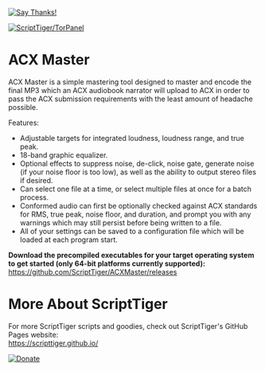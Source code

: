 [![Say Thanks!](https://img.shields.io/badge/Say%20Thanks-!-1EAEDB.svg)](https://docs.google.com/forms/d/e/1FAIpQLSfBEe5B_zo69OBk19l3hzvBmz3cOV6ol1ufjh0ER1q3-xd2Rg/viewform)

[![ScriptTiger/TorPanel](https://scripttiger.github.io/images/ACXMaster-Interface.png)](https://github.com/ScriptTiger/ACXMaster)

# ACX Master
ACX Master is a simple mastering tool designed to master and encode the final MP3 which an ACX audiobook narrator will upload to ACX in order to pass the ACX submission requirements with the least amount of headache possible.

Features:  
- Adjustable targets for integrated loudness, loudness range, and true peak.
- 18-band graphic equalizer.
- Optional effects to suppress noise, de-click, noise gate, generate noise (if your noise floor is too low), as well as the ability to output stereo files if desired.
- Can select one file at a time, or select multiple files at once for a batch process.
- Conformed audio can first be optionally checked against ACX standards for RMS, true peak, noise floor, and duration, and prompt you with any warnings which may still persist before being written to a file.
- All of your settings can be saved to a configuration file which will be loaded at each program start.

**Download the precompiled executables for your target operating system to get started (only 64-bit platforms currently supported):**  
https://github.com/ScriptTiger/ACXMaster/releases

# More About ScriptTiger

For more ScriptTiger scripts and goodies, check out ScriptTiger's GitHub Pages website:  
https://scripttiger.github.io/

[![Donate](https://www.paypalobjects.com/en_US/i/btn/btn_donateCC_LG.gif)](https://www.paypal.com/cgi-bin/webscr?cmd=_s-xclick&hosted_button_id=MZ4FH4G5XHGZ4)
